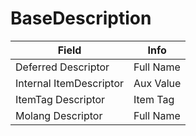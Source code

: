 # BaseDescription

<table><thead><tr><th>Field</th><th>Info</th></tr></thead><tbody>
<tr><td>Deferred Descriptor</td><td>Full Name</td></tr>
<tr><td>Internal ItemDescriptor</td><td>Aux Value</td></tr>
<tr><td>ItemTag Descriptor</td><td>Item Tag</td></tr>
<tr><td>Molang Descriptor</td><td>Full Name</td></tr>
</tbody></table>